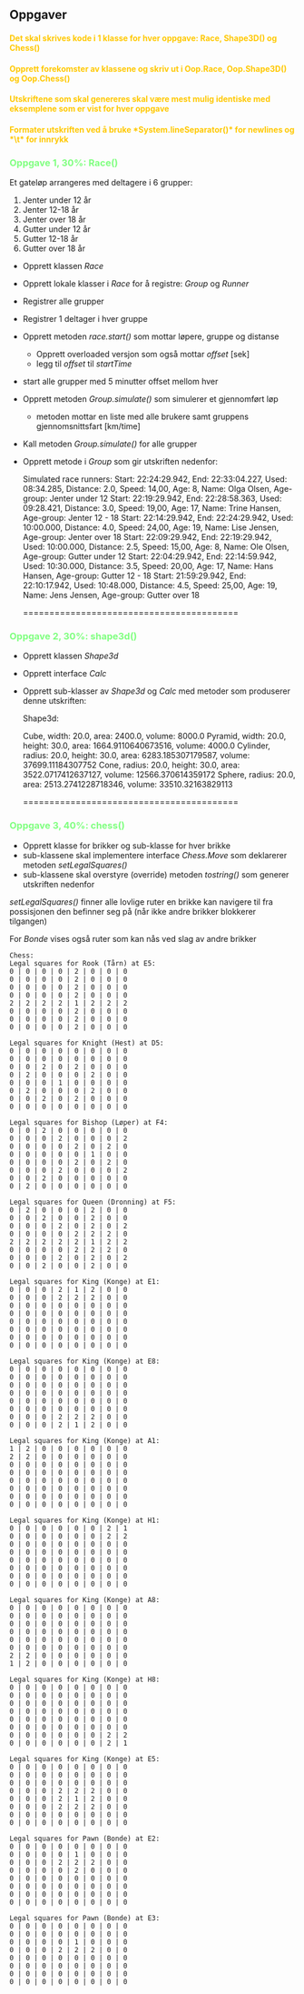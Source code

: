 ## Oppgaver
<h4 style="color:rgb(255, 200, 0)">Det skal skrives kode i 1 klasse for hver oppgave: Race, Shape3D() og Chess()</h4>
<h4 style="color:rgb(255, 200, 0)">Opprett forekomster av klassene og skriv ut i Oop.Race, Oop.Shape3D() og Oop.Chess()</h4>
<h4 style="color:rgb(255, 200, 0)">Utskriftene som skal genereres skal være mest mulig identiske med eksemplene som er vist for hver oppgave</h4>
<h4 style="color:rgb(255, 200, 0)">Formater utskriften ved å bruke *System.lineSeparator()* for newlines og *\t* for innrykk</h4>

 
<h3 style="color:rgb(128, 255, 128)">Oppgave 1, 30%: Race()</h3>

Et gateløp arrangeres med deltagere i 6 grupper:

1. Jenter under 12 år
2. Jenter 12-18 år
3. Jenter over 18 år
4. Gutter under 12 år
5. Gutter 12-18 år
6. Gutter over 18 år

- Opprett klassen *Race*
- Opprett lokale klasser i *Race* for å registre: *Group* og  *Runner*
- Registrer alle grupper
- Registrer 1 deltager i hver gruppe
- Opprett metoden *race.start()* som mottar løpere, gruppe og distanse 
  - Opprett overloaded versjon som også mottar *offset* [sek]
  - legg til *offset* til *startTime*  
- start alle grupper med 5 minutter offset mellom hver
- Opprett metoden *Group.simulate()* som simulerer et gjennomført løp
  - metoden mottar en liste med alle brukere samt gruppens gjennomsnittsfart [km/time]
- Kall metoden *Group.simulate()* for alle grupper
- Opprett metode i *Group* som gir utskriften nedenfor:


    Simulated race runners:
    Start: 22:24:29.942, End: 22:33:04.227, Used: 08:34.285, Distance: 2.0, Speed: 14,00, Age: 8, Name: Olga Olsen, Age-group: Jenter under 12
    Start: 22:19:29.942, End: 22:28:58.363, Used: 09:28.421, Distance: 3.0, Speed: 19,00, Age: 17, Name: Trine Hansen, Age-group: Jenter 12 - 18
    Start: 22:14:29.942, End: 22:24:29.942, Used: 10:00.000, Distance: 4.0, Speed: 24,00, Age: 19, Name: Lise Jensen, Age-group: Jenter over 18
    Start: 22:09:29.942, End: 22:19:29.942, Used: 10:00.000, Distance: 2.5, Speed: 15,00, Age: 8, Name: Ole Olsen, Age-group: Gutter under 12
    Start: 22:04:29.942, End: 22:14:59.942, Used: 10:30.000, Distance: 3.5, Speed: 20,00, Age: 17, Name: Hans Hansen, Age-group: Gutter 12 - 18
    Start: 21:59:29.942, End: 22:10:17.942, Used: 10:48.000, Distance: 4.5, Speed: 25,00, Age: 19, Name: Jens Jensen, Age-group: Gutter over 18
    
    =========================================

<h3 style="color:rgb(128, 255, 128)">Oppgave 2, 30%: shape3d()</h3>

- Opprett klassen *Shape3d*
- Opprett interface *Calc*
- Opprett sub-klasser av *Shape3d* og *Calc*  med metoder som produserer denne utskriften:


    Shape3d:
    
    Cube, width: 20.0, area: 2400.0, volume: 8000.0
    Pyramid, width: 20.0, height: 30.0, area: 1664.9110640673516, volume: 4000.0
    Cylinder, radius: 20.0, height: 30.0, area: 6283.185307179587, volume: 37699.11184307752
    Cone, radius: 20.0, height: 30.0, area: 3522.0717412637127, volume: 12566.370614359172
    Sphere, radius: 20.0, area: 2513.2741228718346, volume: 33510.32163829113
    
    =========================================
<h3 style="color:rgb(128, 255, 128)">Oppgave 3, 40%: chess()</h3>

- Opprett klasse for brikker og sub-klasse for hver brikke 
- sub-klassene skal implementere interface *Chess.Move* som deklarerer metoden *setLegalSquares()*
- sub-klassene skal overstyre (override) metoden *tostring()*  som generer utskriften nedenfor

*setLegalSquares()* finner alle lovlige ruter en brikke kan navigere til fra possisjonen den befinner seg på
(når ikke andre brikker blokkerer tilgangen)

For *Bonde* vises også ruter som kan nås ved slag av andre brikker

    Chess:
    Legal squares for Rook (Tårn) at E5:
    0 | 0 | 0 | 0 | 2 | 0 | 0 | 0
    0 | 0 | 0 | 0 | 2 | 0 | 0 | 0
    0 | 0 | 0 | 0 | 2 | 0 | 0 | 0
    0 | 0 | 0 | 0 | 2 | 0 | 0 | 0
    2 | 2 | 2 | 2 | 1 | 2 | 2 | 2
    0 | 0 | 0 | 0 | 2 | 0 | 0 | 0
    0 | 0 | 0 | 0 | 2 | 0 | 0 | 0
    0 | 0 | 0 | 0 | 2 | 0 | 0 | 0
    
    Legal squares for Knight (Hest) at D5:
    0 | 0 | 0 | 0 | 0 | 0 | 0 | 0
    0 | 0 | 0 | 0 | 0 | 0 | 0 | 0
    0 | 0 | 2 | 0 | 2 | 0 | 0 | 0
    0 | 2 | 0 | 0 | 0 | 2 | 0 | 0
    0 | 0 | 0 | 1 | 0 | 0 | 0 | 0
    0 | 2 | 0 | 0 | 0 | 2 | 0 | 0
    0 | 0 | 2 | 0 | 2 | 0 | 0 | 0
    0 | 0 | 0 | 0 | 0 | 0 | 0 | 0
    
    Legal squares for Bishop (Løper) at F4:
    0 | 0 | 2 | 0 | 0 | 0 | 0 | 0
    0 | 0 | 0 | 2 | 0 | 0 | 0 | 2
    0 | 0 | 0 | 0 | 2 | 0 | 2 | 0
    0 | 0 | 0 | 0 | 0 | 1 | 0 | 0
    0 | 0 | 0 | 0 | 2 | 0 | 2 | 0
    0 | 0 | 0 | 2 | 0 | 0 | 0 | 2
    0 | 0 | 2 | 0 | 0 | 0 | 0 | 0
    0 | 2 | 0 | 0 | 0 | 0 | 0 | 0
    
    Legal squares for Queen (Dronning) at F5:
    0 | 2 | 0 | 0 | 0 | 2 | 0 | 0
    0 | 0 | 2 | 0 | 0 | 2 | 0 | 0
    0 | 0 | 0 | 2 | 0 | 2 | 0 | 2
    0 | 0 | 0 | 0 | 2 | 2 | 2 | 0
    2 | 2 | 2 | 2 | 2 | 1 | 2 | 2
    0 | 0 | 0 | 0 | 2 | 2 | 2 | 0
    0 | 0 | 0 | 2 | 0 | 2 | 0 | 2
    0 | 0 | 2 | 0 | 0 | 2 | 0 | 0
    
    Legal squares for King (Konge) at E1:
    0 | 0 | 0 | 2 | 1 | 2 | 0 | 0
    0 | 0 | 0 | 2 | 2 | 2 | 0 | 0
    0 | 0 | 0 | 0 | 0 | 0 | 0 | 0
    0 | 0 | 0 | 0 | 0 | 0 | 0 | 0
    0 | 0 | 0 | 0 | 0 | 0 | 0 | 0
    0 | 0 | 0 | 0 | 0 | 0 | 0 | 0
    0 | 0 | 0 | 0 | 0 | 0 | 0 | 0
    0 | 0 | 0 | 0 | 0 | 0 | 0 | 0
    
    Legal squares for King (Konge) at E8:
    0 | 0 | 0 | 0 | 0 | 0 | 0 | 0
    0 | 0 | 0 | 0 | 0 | 0 | 0 | 0
    0 | 0 | 0 | 0 | 0 | 0 | 0 | 0
    0 | 0 | 0 | 0 | 0 | 0 | 0 | 0
    0 | 0 | 0 | 0 | 0 | 0 | 0 | 0
    0 | 0 | 0 | 0 | 0 | 0 | 0 | 0
    0 | 0 | 0 | 2 | 2 | 2 | 0 | 0
    0 | 0 | 0 | 2 | 1 | 2 | 0 | 0
    
    Legal squares for King (Konge) at A1:
    1 | 2 | 0 | 0 | 0 | 0 | 0 | 0
    2 | 2 | 0 | 0 | 0 | 0 | 0 | 0
    0 | 0 | 0 | 0 | 0 | 0 | 0 | 0
    0 | 0 | 0 | 0 | 0 | 0 | 0 | 0
    0 | 0 | 0 | 0 | 0 | 0 | 0 | 0
    0 | 0 | 0 | 0 | 0 | 0 | 0 | 0
    0 | 0 | 0 | 0 | 0 | 0 | 0 | 0
    0 | 0 | 0 | 0 | 0 | 0 | 0 | 0
    
    Legal squares for King (Konge) at H1:
    0 | 0 | 0 | 0 | 0 | 0 | 2 | 1
    0 | 0 | 0 | 0 | 0 | 0 | 2 | 2
    0 | 0 | 0 | 0 | 0 | 0 | 0 | 0
    0 | 0 | 0 | 0 | 0 | 0 | 0 | 0
    0 | 0 | 0 | 0 | 0 | 0 | 0 | 0
    0 | 0 | 0 | 0 | 0 | 0 | 0 | 0
    0 | 0 | 0 | 0 | 0 | 0 | 0 | 0
    0 | 0 | 0 | 0 | 0 | 0 | 0 | 0
    
    Legal squares for King (Konge) at A8:
    0 | 0 | 0 | 0 | 0 | 0 | 0 | 0
    0 | 0 | 0 | 0 | 0 | 0 | 0 | 0
    0 | 0 | 0 | 0 | 0 | 0 | 0 | 0
    0 | 0 | 0 | 0 | 0 | 0 | 0 | 0
    0 | 0 | 0 | 0 | 0 | 0 | 0 | 0
    0 | 0 | 0 | 0 | 0 | 0 | 0 | 0
    2 | 2 | 0 | 0 | 0 | 0 | 0 | 0
    1 | 2 | 0 | 0 | 0 | 0 | 0 | 0
    
    Legal squares for King (Konge) at H8:
    0 | 0 | 0 | 0 | 0 | 0 | 0 | 0
    0 | 0 | 0 | 0 | 0 | 0 | 0 | 0
    0 | 0 | 0 | 0 | 0 | 0 | 0 | 0
    0 | 0 | 0 | 0 | 0 | 0 | 0 | 0
    0 | 0 | 0 | 0 | 0 | 0 | 0 | 0
    0 | 0 | 0 | 0 | 0 | 0 | 0 | 0
    0 | 0 | 0 | 0 | 0 | 0 | 2 | 2
    0 | 0 | 0 | 0 | 0 | 0 | 2 | 1
    
    Legal squares for King (Konge) at E5:
    0 | 0 | 0 | 0 | 0 | 0 | 0 | 0
    0 | 0 | 0 | 0 | 0 | 0 | 0 | 0
    0 | 0 | 0 | 0 | 0 | 0 | 0 | 0
    0 | 0 | 0 | 2 | 2 | 2 | 0 | 0
    0 | 0 | 0 | 2 | 1 | 2 | 0 | 0
    0 | 0 | 0 | 2 | 2 | 2 | 0 | 0
    0 | 0 | 0 | 0 | 0 | 0 | 0 | 0
    0 | 0 | 0 | 0 | 0 | 0 | 0 | 0
    
    Legal squares for Pawn (Bonde) at E2:
    0 | 0 | 0 | 0 | 0 | 0 | 0 | 0
    0 | 0 | 0 | 0 | 1 | 0 | 0 | 0
    0 | 0 | 0 | 2 | 2 | 2 | 0 | 0
    0 | 0 | 0 | 0 | 2 | 0 | 0 | 0
    0 | 0 | 0 | 0 | 0 | 0 | 0 | 0
    0 | 0 | 0 | 0 | 0 | 0 | 0 | 0
    0 | 0 | 0 | 0 | 0 | 0 | 0 | 0
    0 | 0 | 0 | 0 | 0 | 0 | 0 | 0
    
    Legal squares for Pawn (Bonde) at E3:
    0 | 0 | 0 | 0 | 0 | 0 | 0 | 0
    0 | 0 | 0 | 0 | 0 | 0 | 0 | 0
    0 | 0 | 0 | 0 | 1 | 0 | 0 | 0
    0 | 0 | 0 | 2 | 2 | 2 | 0 | 0
    0 | 0 | 0 | 0 | 0 | 0 | 0 | 0
    0 | 0 | 0 | 0 | 0 | 0 | 0 | 0
    0 | 0 | 0 | 0 | 0 | 0 | 0 | 0
    0 | 0 | 0 | 0 | 0 | 0 | 0 | 0
